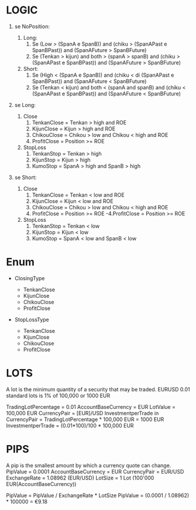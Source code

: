 # LOGIC
1. se NoPosition:
	1. Long:
		1. Se (Low > (SpanA e SpanB)) and (chiku > (SpanAPast e SpanBPast)) and (SpanAFuture > SpanBFuture)
		1. Se (Tenkan > kijun) and both > (spanA > spanB) and (chiku > (SpanAPast e SpanBPast)) and (SpanAFuture > SpanBFuture)
	1. Short:
		1. Se (High < (SpanA e SpanB)) and (chiku < di (SpanAPast e SpanBPast)) and (SpanAFuture < SpanBFuture)
		1. Se (Tenkan < kijun) and both < (spanA and spanB) and (chiku < (SpanAPast e SpanBPast)) and (SpanAFuture < SpanBFuture)
 
1. se Long:
	1. Close
		1. TenkanClose = Tenkan > high and ROE
		1. KijunClose  = Kijun  > high and ROE
		1. ChikouClose = Chikou > low and Chikou < high and ROE
		1. ProfitClose  = Position >= ROE
	1. StopLoss
		1. TenkanStop = Tenkan > high
		1. KijunStop  = Kijun  > high
		1. KumoStop   = SpanA  > high and SpanB > high
 
1. se Short:
	1. Close
		1. TenkanClose = Tenkan < low and ROE
		1. KijunClose  = Kijun  < low and ROE
		1. ChikouClose = Chikou > low and Chikou < high and ROE
		1. ProfitClose  = Position >= ROE
-4.ProfitClose  = Position >= ROE
	1. StopLoss
		1. TenkanStop = Tenkan < low
		1. KijunStop  = Kijun  < low
		1. KumoStop   = SpanA  < low and SpanB < low 
  	

# Enum
* ClosingType
	* TenkanClose
	* KijunClose 
	* ChikouClose
	* ProfitClose

* StopLossType
	* TenkanClose
	* KijunClose 
	* ChikouClose
	* ProfitClose
	
# LOTS
A lot is the minimum quantity of a security that may be traded.
EURUSD 0.01 standard lots is 1% of 100,000 or 1000 EUR

TradingLotPercentage = 0.01
AccountBaseCurrency = EUR 
LotValue = 100,000 EUR
CurrencyPair = [EUR]/USD 
InvestmentperTrade in CurrencyPair =  TradingLotPercentage * 100,000 EUR = 1000 EUR
InvestmentperTrade =  (0.01*100)/100 * 100,000 EUR

# PIPS
A pip is the smallest amount by which a currency quote can change.
PipValue = 0.0001 
AccountBaseCurrency = EUR 
CurrencyPair = EUR/USD 
ExchangeRate = 1.08962 (EUR/USD) 
LotSize = 1 Lot (100'000 EUR(AccountBaseCurrency)) 

PipValue = PipValue / ExchangeRate * LotSize 
PipValue = (0.0001 / 1.08962) * 100000 = €9.18
